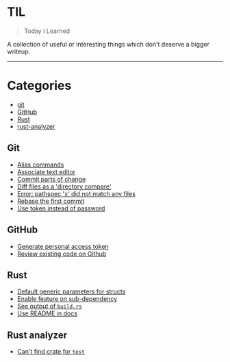 # TIL

> Today I Learned

A collection of useful or interesting things which don't deserve a bigger writeup.

---

# Categories

- [git](#git)
- [GitHub](#github)
- [Rust](#rust)
- [rust-analyzer](#rust-analyzer)

## Git

- [Alias commands](git/alias-commands.md)
- [Associate text editor](git/associate-text-editor.md)
- [Commit parts of change](git/commit-parts-of-change.md)
- [Diff files as a 'directory compare'](git/diff-as-directory-compare.md)
- [Error: pathspec 'x' did not match any files](git/error-pathspec-not-match-files.md)
- [Rebase the first commit](git/rebase-first-commit.md)
- [Use token instead of password](git/token-instead-password.md)

## GitHub
- [Generate personal access token](github/generate-token.md)
- [Review existing code on Github](github/review-existing-code.md)

## Rust
- [Default generic parameters for structs](rust/default-generic-parameters-structs.md)
- [Enable feature on sub-dependency](rust/enable-feature-sub-dependency.md)
- [See output of `build.rs`](rust/see-output-build-rs.md)
- [Use README in docs](rust/use-readme-in-docs.md)

## Rust analyzer
- [Can't find crate for `test`](rust-analyzer/cant-find-crate-test.md)
